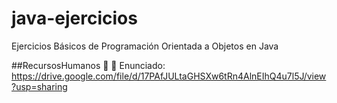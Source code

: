 # java-ejercicios
Ejercicios Básicos de Programación Orientada a Objetos en Java

##RecursosHumanos
:memo: :pencil: Enunciado: https://drive.google.com/file/d/17PAfJULtaGHSXw6tRn4AlnEIhQ4u7l5J/view?usp=sharing
